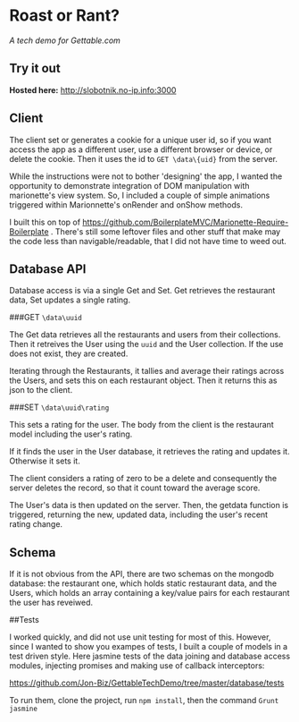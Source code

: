 
# Roast or Rant? 
*A tech demo for Gettable.com*

## Try it out

**Hosted here:** http://slobotnik.no-ip.info:3000

## Client

The client set or generates a cookie for a unique user id, so if you want access the app as a different user, use a different browser or device, or delete the cookie. Then it uses the id to `GET \data\{uid}` from the server.

While the instructions were not to bother 'designing' the app, I wanted the opportunity to demonstrate integration of DOM manipulation with marionette's view system. So, I included a couple of simple animations triggered within Marionnette's onRender and onShow methods.

I built this on top of https://github.com/BoilerplateMVC/Marionette-Require-Boilerplate . There's still some leftover files and other stuff that make may the code less than navigable/readable, that I did not have time to weed out.

## Database API

Database access is via a single Get and Set. Get retrieves the restaurant data, Set updates a single rating. 

###GET `\data\uuid`

The Get data retrieves all the restaurants and users from their collections. Then it retreives the User using the `uuid` and the User collection. If the use does not exist, they are created.

Iterating through the Restaurants, it tallies and average their ratings across the Users, and sets this on each restaurant object. Then it returns this as json to the client.

###SET `\data\uuid\rating`

This sets a rating for the user. The body from the client is the restaurant model including the user's rating. 

If it finds the user in the User database, it retrieves the rating and updates it. Otherwise it sets it.
 
The client considers a rating of zero to be a delete and consequently the server deletes the record, so that it count toward the average score.

The User's data is then updated on the server. Then, the getdata function is triggered, returning the new, updated data, including the user's recent rating change. 

## Schema

If it is not obvious from the API, there are two schemas on the mongodb database: the restaurant one, which holds static restaurant data, and the Users, which holds an array containing a key/value pairs for each restaurant the user has reveiwed.

##Tests

I worked quickly, and did not use unit testing for most of this. However, since I wanted to show you exampes of tests, I built a couple of models in a test driven style. Here jasmine tests of the data joining and database access modules, injecting promises and making use of callback interceptors:

https://github.com/Jon-Biz/GettableTechDemo/tree/master/database/tests

To run them, clone the project, run `npm install`, then the command `Grunt jasmine`
